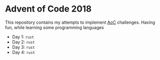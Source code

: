 # Advent of Code 2018

This repository contains my attempts to implement [AoC](http://adventofcode.com) challenges.
Having fun, while learning some programming languages

- Day 1: `rust`
- Day 2: `rust`
- Day 3: `rust`
- Day 4: `rust`
